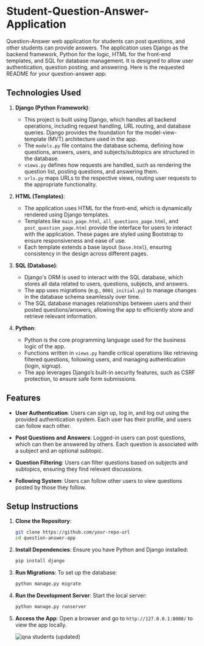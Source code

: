 # Student-Question-Answer-Application
Question-Answer web application for students can post questions, and other students can provide answers. The application uses Django as the backend framework, Python for the logic, HTML for the front-end templates, and SQL for database management. It is designed to allow user authentication, question posting, and answering.
Here is the requested README for your question-answer app:

## Technologies Used
1. **Django (Python Framework)**: 
   - This project is built using Django, which handles all backend operations, including request handling, URL routing, and database queries. Django provides the foundation for the model-view-template (MVT) architecture used in the app.
   - The `models.py` file contains the database schema, defining how questions, answers, users, and subjects/subtopics are structured in the database.
   - `views.py` defines how requests are handled, such as rendering the question list, posting questions, and answering them.
   - `urls.py` maps URLs to the respective views, routing user requests to the appropriate functionality.
   
2. **HTML (Templates)**:
   - The application uses HTML for the front-end, which is dynamically rendered using Django templates.
   - Templates like `main_page.html`, `all_questions_page.html`, and `post_question_page.html` provide the interface for users to interact with the application. These pages are styled using Bootstrap to ensure responsiveness and ease of use.
   - Each template extends a base layout (`base.html`), ensuring consistency in the design across different pages.

3. **SQL (Database)**:
   - Django's ORM is used to interact with the SQL database, which stores all data related to users, questions, subjects, and answers.
   - The app uses migrations (e.g., `0001_initial.py`) to manage changes in the database schema seamlessly over time.
   - The SQL database manages relationships between users and their posted questions/answers, allowing the app to efficiently store and retrieve relevant information.

4. **Python**:
   - Python is the core programming language used for the business logic of the app.
   - Functions written in `views.py` handle critical operations like retrieving filtered questions, following users, and managing authentication (login, signup).
   - The app leverages Django’s built-in security features, such as CSRF protection, to ensure safe form submissions.

## Features
- **User Authentication**: 
  Users can sign up, log in, and log out using the provided authentication system. Each user has their profile, and users can follow each other.
  
- **Post Questions and Answers**: 
  Logged-in users can post questions, which can then be answered by others. Each question is associated with a subject and an optional subtopic.
  
- **Question Filtering**: 
  Users can filter questions based on subjects and subtopics, ensuring they find relevant discussions.
  
- **Following System**: 
  Users can follow other users to view questions posted by those they follow.

## Setup Instructions
1. **Clone the Repository**:
   ```bash
   git clone https://github.com/your-repo-url
   cd question-answer-app
   ```

2. **Install Dependencies**:
   Ensure you have Python and Django installed:
   ```bash
   pip install django
   ```

3. **Run Migrations**:
   To set up the database:
   ```bash
   python manage.py migrate
   ```

4. **Run the Development Server**:
   Start the local server:
   ```bash
   python manage.py runserver
   ```

5. **Access the App**:
   Open a browser and go to `http://127.0.0.1:8000/` to view the app locally.



   ![qna students (updated)](https://github.com/user-attachments/assets/6c002026-d520-40f2-a5c7-0e45276cecb8)

